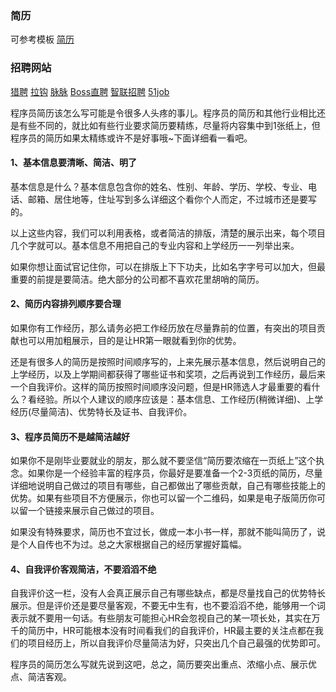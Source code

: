 ### 简历  
可参考模板 [简历](https://xxxgod.gitee.io/javadoc/#/interview/resume-template) 

### 招聘网站
[猎聘](https://wow.liepin.com )   [拉钩](https://www.lagou.com/wn)  [脉脉](https://maimai.cn)  [Boss直聘](https://www.zhipin.com)   [智联招聘](https://i.zhaopin.com)  [51job](https://i.51job.com)  

程序员简历该怎么写可能是令很多人头疼的事儿。程序员的简历和其他行业相比还是有些不同的，就比如有些行业要求简历要精练，尽量将内容集中到1张纸上，但程序员的简历如果太精练或许不是好事哦~下面详细看一看吧。

#### 1、基本信息要清晰、简洁、明了

基本信息是什么？基本信息包含你的姓名、性别、年龄、学历、学校、专业、电话、邮箱、居住地等，住址写到多么详细这个看你个人而定，不过城市还是要写的。

以上这些内容，我们可以利用表格，或者简洁的排版，清楚的展示出来，每个项目几个字就可以。基本信息不用把自己的专业内容和上学经历一一列举出来。

如果你想让面试官记住你，可以在排版上下下功夫，比如名字字号可以加大，但最重要的前提是要简洁。绝大部分的公司都不喜欢花里胡哨的简历。


#### 2、简历内容排列顺序要合理

如果你有工作经历，那么请务必把工作经历放在尽量靠前的位置，有突出的项目贡献也可以用加粗展示，目的是让HR第一眼就看到你的优势。

还是有很多人的简历是按照时间顺序写的，上来先展示基本信息，然后说明自己的上学经历，以及上学期间都获得了哪些证书和奖项，之后再说到工作经历，最后来一个自我评价。这样的简历按照时间顺序没问题，但是HR筛选人才最重要的看什么？看经验。所以个人建议的顺序应该是：基本信息、工作经历(稍微详细)、上学经历(尽量简洁)、优势特长及证书、自我评价。


#### 3、程序员简历不是越简洁越好

如果你不是刚毕业要就业的朋友，那么就不要坚信“简历要浓缩在一页纸上”这个执念。如果你是一个经验丰富的程序员，你最好是要准备一个2-3页纸的简历，尽量详细地说明自己做过的项目有哪些，自己都做出了哪些贡献，自己有哪些技能上的优势。如果有些项目不方便展示，你也可以留一个二维码，如果是电子版简历你可以留一个链接来展示自己做过的项目。

如果没有特殊要求，简历也不宜过长，做成一本小书一样，那就不能叫简历了，说是个人自传也不为过。总之大家根据自己的经历掌握好篇幅。


#### 4、自我评价客观简洁，不要滔滔不绝

自我评价这一栏，没有人会真正展示自己有哪些缺点，都是尽量找自己的优势特长展示。但是评价还是要尽量客观，不要无中生有，也不要滔滔不绝，能够用一个词表示就不要用一句话。有些朋友可能担心HR会忽视自己的某一项长处，其实在万千的简历中，HR可能根本没有时间看我们的自我评价，HR最主要的关注点都在我们的项目经历上，所以自我评价尽量简洁为好，只突出几个自己最强的优势即可。

程序员的简历怎么写就先说到这吧，总之，简历要突出重点、浓缩小点、展示优点、简洁客观。

